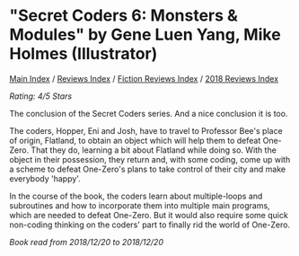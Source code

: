 # "Secret Coders 6: Monsters & Modules" by Gene Luen Yang, Mike Holmes (Illustrator)

[Main Index](../../../README.md) / [Reviews Index](../../README.md) / [Fiction Reviews Index](../README.md) / [2018 Reviews Index](README.md)

*Rating: 4/5 Stars*

The conclusion of the Secret Coders series. And a nice conclusion it is too.

The coders, Hopper, Eni and Josh, have to travel to Professor Bee's place of origin, Flatland, to obtain an object which will help them to defeat One-Zero. That they do, learning a bit about Flatland while doing so. With the object in their possession, they return and, with some coding, come up with a scheme to defeat One-Zero's plans to take control of their city and make everybody 'happy'.

In the course of the book, the coders learn about multiple-loops and subroutines and how to incorporate them into multiple main programs, which are needed to defeat One-Zero. But it would also require some quick non-coding thinking on the coders' part to finally rid the world of One-Zero.

*Book read from 2018/12/20 to 2018/12/20*
